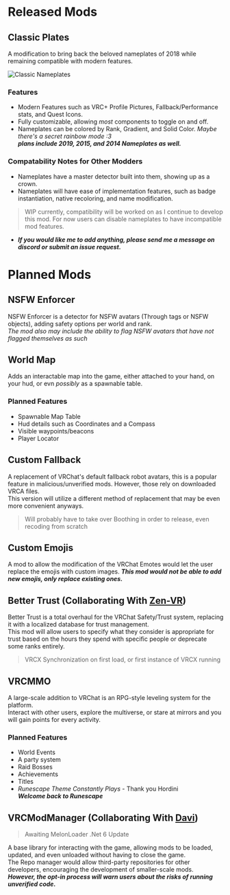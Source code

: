 # Released Mods
## Classic Plates
A modification to bring back the beloved nameplates of 2018 while remaining compatible with modern features.

![Classic Nameplates](https://raw.githubusercontent.com/FSCodingWaifu/VRChatMods/main/classic_nameplate.png)

### Features
- Modern Features such as VRC+ Profile Pictures, Fallback/Performance stats, and Quest Icons.
- Fully customizable, allowing *most* components to toggle on and off.
- Nameplates can be colored by Rank, Gradient, and Solid Color. *Maybe there's a secret rainbow mode :3*  
  ***plans include 2019, 2015, and 2014 Nameplates as well.***

### Compatability Notes for Other Modders
- Nameplates have a master detector built into them, showing up as a crown.
- Nameplates will have ease of implementation features, such as badge instantiation, native recoloring, and name modification.
> WIP currently, compatibility will be worked on as I continue to develop this mod. For now users can disable nameplates to have incompatible mod features.
- ***If you would like me to add anything, please send me a message on discord or submit an issue request.***



# Planned Mods
## NSFW Enforcer
NSFW Enforcer is a detector for NSFW avatars (Through tags or NSFW objects), adding safety options per world and rank.  
*The mod also may include the ability to flag NSFW avatars that have not flagged themselves as such*


## World Map
Adds an interactable map into the game, either attached to your hand, on your hud, or evn *possibly* as a spawnable table.
### Planned Features
- Spawnable Map Table  
- Hud details such as Coordinates and a Compass  
- Visible waypoints/beacons  
- Player Locator  


## Custom Fallback
A replacement of VRChat's default fallback robot avatars, this is a popular feature in malicious/unverified mods. However, those rely on downloaded VRCA files.  
This version will utilize a different method of replacement that may be even more convenient anyways.
> Will probably have to take over Boothing in order to release, even recoding from scratch


## Custom Emojis
A mod to allow the modification of the VRChat Emotes would let the user replace the emojis with custom images.
***This mod would not be able to add new emojis, only replace existing ones.***


## Better Trust (Collaborating With [Zen-VR](https://github.com/Zen-VR))
Better Trust is a total overhaul for the VRChat Safety/Trust system, replacing it with a localized database for trust management.  
This mod will allow users to specify what they consider is appropriate for trust based on the hours they spend with specific people or deprecate some ranks entirely.
> VRCX Synchronization on first load, or first instance of VRCX running


## VRCMMO
A large-scale addition to VRChat is an RPG-style leveling system for the platform.  
Interact with other users, explore the multiverse, or stare at mirrors and you will gain points for every activity.
### Planned Features
- World Events
- A party system
- Raid Bosses
- Achievements
- Titles
- *Runescape Theme Constantly Plays* - Thank you Hordini  
  ***Welcome back to Runescape***


## VRCModManager (Collaborating With [Davi](https://github.com/d-magit))
> Awaiting MelonLoader .Net 6 Update

A base library for interacting with the game, allowing mods to be loaded, updated, and even unloaded without having to close the game.   
The Repo manager would allow third-party repositories for other developers, encouraging the development of smaller-scale mods.    
***However, the opt-in process will warn users about the risks of running unverified code.***
